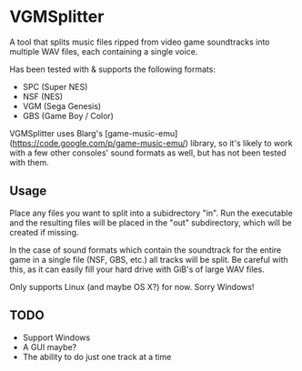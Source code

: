 VGMSplitter
======

A tool that splits music files ripped from video game soundtracks into multiple WAV files, each containing a single voice.

Has been tested with & supports the following formats:

 * SPC (Super NES)
 * NSF (NES)
 * VGM (Sega Genesis)
 * GBS (Game Boy / Color)

VGMSplitter uses Blarg's [game-music-emu] (https://code.google.com/p/game-music-emu/) library, so it's likely to work with a few other consoles' sound formats as well, but has not been tested with them.


Usage
-----

Place any files you want to split into a subidrectory "in". Run the executable and the resulting files will be placed in the "out" subdirectory, which will be created if missing.

In the case of sound formats which contain the soundtrack for the entire game in a single file (NSF, GBS, etc.) all tracks will be split. Be careful with this, as it can easily fill your hard drive with GiB's of large WAV files.

Only supports Linux (and maybe OS X?) for now. Sorry Windows!

TODO
-----
 * Support Windows
 * A GUI maybe? 
 * The ability to do just one track at a time
